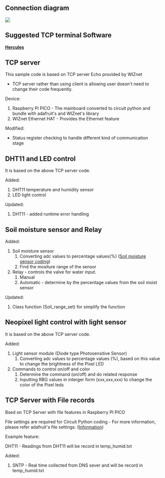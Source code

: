 ## Connection diagram ##

![][link-connection diagram]

## Suggested TCP terminal Software ##
 [**Hercules**][link-hercules]
## TCP server ##

This sample code is based on TCP server Echo provided by WIZnet  
- TCP server rather than using client is allowing user doesn't need to change their code frequently. 

Device:
1. Raspberry PI PICO - The mainboard converted to circuit python and bundle with adafruit's and WIZnet's library
2. WIZnet Ethernet HAT - Provides the Ethernet feature 

Modified: 

* Status register checking to handle different kind of communication stage  

## DHT11 and LED control ##

It is based on the above TCP server code.

Added:
1. DHT11 temperature and humidity sensor
2. LED light control 

Updated:

1. DHT11 - added runtime error handling

## Soil moisture sensor and Relay ##

Added:

1. Soil moisture sensor 
    1. Converting adc values to percentage values(%) ([Soil moisture sensor coding][link-soil moisture readme])
    2. Find the mositure range of the sensor 
2. Relay - controls the valve for water input.
    1. Manual
    2. Automatic - determine by the percentage values from the soil moist sensor

Updated:
1. Class function (Soil_range_set) for simplify the function

## Neopixel light control with light sensor ##
It is based on the above TCP server code.

Added:

1. Light sensor module (Diode type Photosensitive Sensor)
     1. Converting adc values to  percentage values (%), based on this value to change the brightness of the Pixel LED
2. Commands to control on/off and color
     1. Determine the command (on/off) and do related response
     2. Inputting RBG values in interger form (xxx,xxx,xxx) to change the color of the Pixel leds 

## TCP Server with File records ##
Bsed on TCP Server with file features in Raspberry PI PICO

File settings are required for Circuit Python coding - For more information, please refer adafruit's file settings. ([Information][link - boot.py])

Example feature:

DHT11 - Readings from DHT11 will be record in temp_humid.txt

Added: 
1. SNTP - Real time collected from DNS sever and will be record in temp_humid.txt 


[link-hercules]: https://www.hw-group.com/software/hercules-setup-utility
[link-connection diagram]: https://github.com/ronpang/WIZnet-HK_Ron/blob/main/TCP/connection%20diagram%20-%20github.PNG
[link-soil moisture readme]: https://github.com/ronpang/WIZnet-HK_Ron/blob/main/Soil%20Sensor/README.md
[link - boot.py]:https://learn.adafruit.com/getting-started-with-raspberry-pi-pico-circuitpython/data-logger
